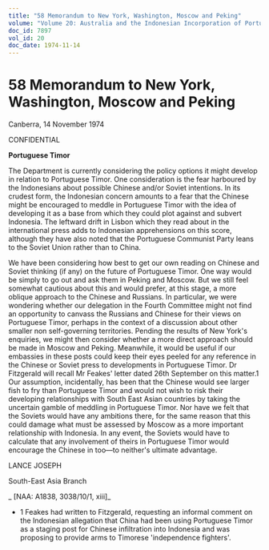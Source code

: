 ```yaml
---
title: "58 Memorandum to New York, Washington, Moscow and Peking"
volume: "Volume 20: Australia and the Indonesian Incorporation of Portuguese Timor, 1974-1976"
doc_id: 7897
vol_id: 20
doc_date: 1974-11-14
---
```


# 58 Memorandum to New York, Washington, Moscow and Peking

Canberra, 14 November 1974

CONFIDENTIAL

**Portuguese Timor**

The Department is currently considering the policy options it might develop in relation to Portuguese Timor. One consideration is the fear harboured by the Indonesians about possible Chinese and/or Soviet intentions. In its crudest form, the Indonesian concern amounts to a fear that the Chinese might be encouraged to meddle in Portuguese Timor with the idea of developing it as a base from which they could plot against and subvert Indonesia. The leftward drift in Lisbon which they read about in the international press adds to Indonesian apprehensions on this score, although they have also noted that the Portuguese Communist Party leans to the Soviet Union rather than to China.

We have been considering how best to get our own reading on Chinese and Soviet thinking (if any) on the future of Portuguese Timor. One way would be simply to go out and ask them in Peking and Moscow. But we still feel somewhat cautious about this and would prefer, at this stage, a more oblique approach to the Chinese and Russians. In particular, we were wondering whether our delegation in the Fourth Committee might not find an opportunity to canvass the Russians and Chinese for their views on Portuguese Timor, perhaps in the context of a discussion about other smaller non self-governing territories. Pending the results of New York's enquiries, we might then consider whether a more direct approach should be made in Moscow and Peking. Meanwhile, it would be useful if our embassies in these posts could keep their eyes peeled for any reference in the Chinese or Soviet press to developments in Portuguese Timor. Dr Fitzgerald will recall Mr Feakes' letter dated 26th September on this matter.1 Our assumption, incidentally, has been that the Chinese would see larger fish to fry than Portuguese Timor and would not wish to risk their developing relationships with South East Asian countries by taking the uncertain gamble of meddling in Portuguese Timor. Nor have we felt that the Soviets would have any ambitions there, for the same reason that this could damage what must be assessed by Moscow as a more important relationship with Indonesia. In any event, the Soviets would have to calculate that any involvement of theirs in Portuguese Timor would encourage the Chinese in too—to neither's ultimate advantage.

LANCE JOSEPH

South-East Asia Branch

_ [NAA: A1838, 3038/10/1, xiii]_

  * 1 Feakes had written to Fitzgerald, requesting an informal comment on the Indonesian allegation that China had been using Portuguese Timor as a staging post for Chinese infiltration into Indonesia and was proposing to provide arms to Timorese 'independence fighters'.


